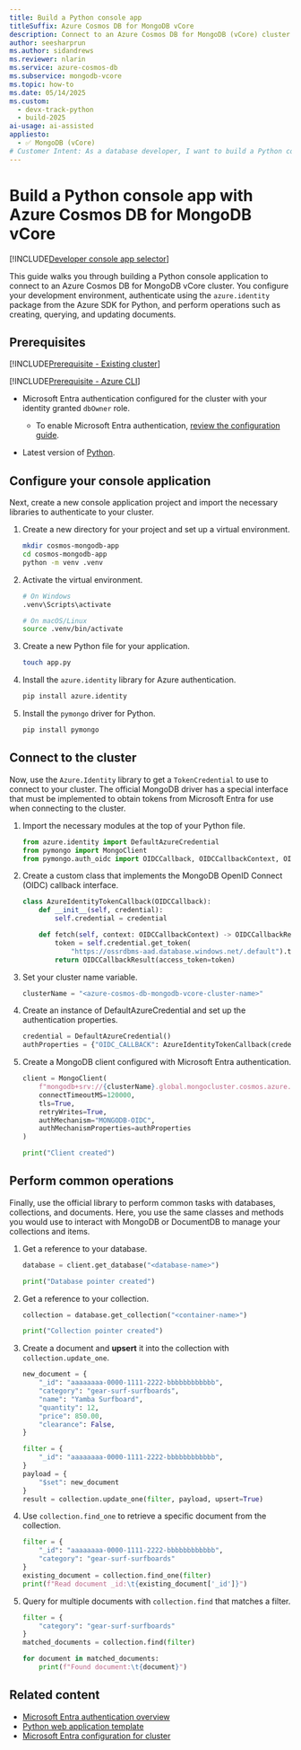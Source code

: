 ```yaml
---
title: Build a Python console app
titleSuffix: Azure Cosmos DB for MongoDB vCore
description: Connect to an Azure Cosmos DB for MongoDB (vCore) cluster by using a Python console application in your preferred developer language.
author: seesharprun
ms.author: sidandrews
ms.reviewer: nlarin
ms.service: azure-cosmos-db
ms.subservice: mongodb-vcore
ms.topic: how-to
ms.date: 05/14/2025
ms.custom:
  - devx-track-python
  - build-2025
ai-usage: ai-assisted
appliesto:
  - ✅ MongoDB (vCore)
# Customer Intent: As a database developer, I want to build a Python console application to quickly and securely connect to and query my database and collections.
---
```


# Build a Python console app with Azure Cosmos DB for MongoDB vCore

[!INCLUDE[Developer console app selector](includes/selector-build-console-app-dev.md)]

This guide walks you through building a Python console application to connect to an Azure Cosmos DB for MongoDB vCore cluster. You configure your development environment, authenticate using the `azure.identity` package from the Azure SDK for Python, and perform operations such as creating, querying, and updating documents.

## Prerequisites

[!INCLUDE[Prerequisite - Existing cluster](includes/prereq-existing-cluster.md)]

[!INCLUDE[Prerequisite - Azure CLI](includes/prereq-azure-cli.md)]

- Microsoft Entra authentication configured for the cluster with your identity granted `dbOwner` role.

    - To enable Microsoft Entra authentication, [review the configuration guide](how-to-configure-entra-authentication.md).

- Latest version of [Python](https://www.python.org).

## Configure your console application

Next, create a new console application project and import the necessary libraries to authenticate to your cluster.

1. Create a new directory for your project and set up a virtual environment.

    ```bash
    mkdir cosmos-mongodb-app
    cd cosmos-mongodb-app
    python -m venv .venv
    ```

1. Activate the virtual environment.

    ```bash
    # On Windows
    .venv\Scripts\activate
    
    # On macOS/Linux
    source .venv/bin/activate
    ```

1. Create a new Python file for your application.

    ```bash
    touch app.py
    ```
    
1. Install the `azure.identity` library for Azure authentication.

    ```bash
    pip install azure.identity
    ```
    
1. Install the `pymongo` driver for Python.
    
    ```bash
    pip install pymongo
    ```

## Connect to the cluster

Now, use the `Azure.Identity` library to get a `TokenCredential` to use to connect to your cluster. The official MongoDB driver has a special interface that must be implemented to obtain tokens from Microsoft Entra for use when connecting to the cluster.

1. Import the necessary modules at the top of your Python file.

    ```python
    from azure.identity import DefaultAzureCredential
    from pymongo import MongoClient
    from pymongo.auth_oidc import OIDCCallback, OIDCCallbackContext, OIDCCallbackResult
    ```

1. Create a custom class that implements the MongoDB OpenID Connect (OIDC) callback interface.

    ```python
    class AzureIdentityTokenCallback(OIDCCallback):
        def __init__(self, credential):
            self.credential = credential
    
        def fetch(self, context: OIDCCallbackContext) -> OIDCCallbackResult:
            token = self.credential.get_token(
                "https://ossrdbms-aad.database.windows.net/.default").token
            return OIDCCallbackResult(access_token=token)
    ```

1. Set your cluster name variable.

    ```python
    clusterName = "<azure-cosmos-db-mongodb-vcore-cluster-name>"
    ```

1. Create an instance of DefaultAzureCredential and set up the authentication properties.

    ```python
    credential = DefaultAzureCredential()
    authProperties = {"OIDC_CALLBACK": AzureIdentityTokenCallback(credential)}
    ```

1. Create a MongoDB client configured with Microsoft Entra authentication.

    ```python
    client = MongoClient(
        f"mongodb+srv://{clusterName}.global.mongocluster.cosmos.azure.com/",
        connectTimeoutMS=120000,
        tls=True,
        retryWrites=True,
        authMechanism="MONGODB-OIDC",
        authMechanismProperties=authProperties
    )
    
    print("Client created")
    ```

## Perform common operations

Finally, use the official library to perform common tasks with databases, collections, and documents. Here, you use the same classes and methods you would use to interact with MongoDB or DocumentDB to manage your collections and items.

1. Get a reference to your database.

    ```python
    database = client.get_database("<database-name>")
    
    print("Database pointer created")
    ```

1. Get a reference to your collection.

    ```python
    collection = database.get_collection("<container-name>")
    
    print("Collection pointer created")
    ```

1. Create a document and **upsert** it into the collection with `collection.update_one`.

    ```python
    new_document = {
        "_id": "aaaaaaaa-0000-1111-2222-bbbbbbbbbbbb",
        "category": "gear-surf-surfboards",
        "name": "Yamba Surfboard",
        "quantity": 12,
        "price": 850.00,
        "clearance": False,
    }
    
    filter = {
        "_id": "aaaaaaaa-0000-1111-2222-bbbbbbbbbbbb",
    }
    payload = {
        "$set": new_document
    }
    result = collection.update_one(filter, payload, upsert=True)
    ```

1. Use `collection.find_one` to retrieve a specific document from the collection.

    ```python
    filter = {
        "_id": "aaaaaaaa-0000-1111-2222-bbbbbbbbbbbb",
        "category": "gear-surf-surfboards"
    }
    existing_document = collection.find_one(filter)
    print(f"Read document _id:\t{existing_document['_id']}")
    ```

1. Query for multiple documents with `collection.find` that matches a filter.

    ```python
    filter = {
        "category": "gear-surf-surfboards"
    }
    matched_documents = collection.find(filter)
    
    for document in matched_documents:
        print(f"Found document:\t{document}")
    ```

## Related content

- [Microsoft Entra authentication overview](entra-authentication.md)
- [Python web application template](quickstart-python.md)
- [Microsoft Entra configuration for cluster](how-to-configure-entra-authentication.md)
